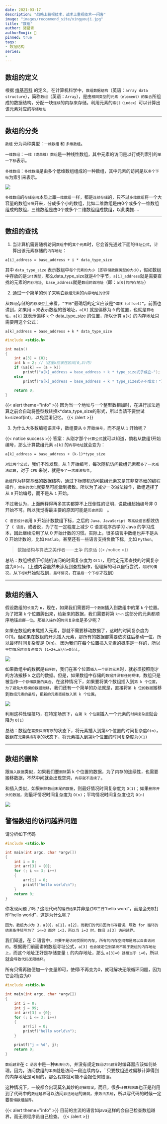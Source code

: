 ```yaml
---
date: 2021-03-17
description: "战略上藐视技术，战术上重视技术——闪客"
image: "images/recommend_site/xingyouji.jpg"
title: "数组"
author: 诸葛青
authorEmoji: 🤖
pinned: true
tags:
- 数据结构
series:
-   
---
```


## 数组的定义

根据 [维基百科](https://zh.wikipedia.org/wiki/%E6%95%B0%E7%BB%84) 的定义，在计算机科学中，``数组数据结构``（英语：``array data structure``），简称``数组``（英语：``Array``），是由``相同类型``的``元素（element）的集合``所组成的数据结构，分配一块``连续``的内存来存储。利用元素的``索引（index）``可以计算出该元素对应的``存储地址``

---

## 数组的分类

``数组`` 分为两种类型：``一维数组`` 和 ``多维数组``。

``一维数组``：``一维（或单维）数组``是一种线性数组，其中元素的访问是以行或列索引的``单一下标``表示。

``多维数组``：``多维数组``是由多个低维数组组成的一种数组，其中元素的访问是以``多个下标``为索引来表示。

![](/images/dataStructure/array/array1.png)

``多维数组``的``存储空间``本质上跟``一维数组``一样，都是``连续存储``的，只不过``多维数组``将一个大容量的数组``分隔``开来，分成多个小的数组，比如二维数组是由0个或多个一维数组组成的数组，三维数组是由0个或多个二维数组组成数组，以此类推....

---

## 数组的查找

1. 当计算机需要随机访问``数组``中的``某个元素``时，它会首先通过下面的``寻址公式``，计算出该元素存储的``内存地址``：

```
a[i]_address = base_address + i * data_type_size
```
其中 ``data_type_size`` 表示数组中``每个元素的大小``（即``存储数据类型的大小``），假如数组中存放的是``int类型``，那么data_type_size就是4个字节，``a[i]_address``就是需要查找的元素的``内存地址``，``base_address``就是``数组的首地址``（即：``a[0]的内存地址``）

2. 通过一个简单的例子来明白``数组元素``的``内存地址的计算``

从``数组``存储的``内存模型``上来看，``“下标”``最确切的定义应该是``“偏移（offset）”``。前面也讲到，如果用 ``a`` 来表示数组的首地址，``a[0]`` 就是偏移为 ``0`` 的位置，也就是``首地址``，``a[k]`` 就表示偏移 ``k`` 个 data_type_size 的位置，所以计算 ``a[k]`` 的内存地址只需要用这个公式：
```
a[k]_address = base_address + k * data_type_size
```

```c
#include <stdio.h>

int main()
{
    int a[3] = {0};
    int k = 2; //（这里k应该在区间[0,3)内）
    if (&a[k] == (a + k))
        printf("a[k]_address = base_address + k * type_size式子成立~");
    else
        printf("a[k]_address = base_address + k * type_size式子不成立！");

    return 0;
}
```
{{< alert theme="info" >}}
  因为当一个地址与一个整型数相加时，在进行加法运算之前会自动将整型数转换k*data_type_size的形式，所以当请不要尝试k+sizeof(int)，以免混淆记忆。
{{< /alert >}}

3. 为什么大多数编程语言中，数组要从 ``0`` 开始``编号``，而不是从 ``1`` 开始呢？

{{< notice success >}}
答案：从刚才那个``计算公式``就可以知道，倘若从数组1开始编号，那么计算数组元素 ``a[k]`` 的``内存地址``就会变为：

 ``a[k]_address = base_address + (k-1)*type_size``

``对比两个公式``，我们不难发现，从 1 开始编号，每次随机访问数组元素都``多了一次减法运算``，对于 ``CPU`` 来说，就是``多了一次减法指令``。

``数组``作为非常基础的数据结构，通过下标随机访问数组元素又是其非常基础的编程操作，``效率的优化``就要尽可能做到极致。所以为了减少一次减法操作，数组选择了从 ``0`` 开始编号，而不是从 ``1`` 开始。

不过我认为，上面解释得再多其实都算不上压倒性的证明，说数组起始编号非 0 开始不可。所以我觉得最主要的原因可能是``历史原因  ``。

``C 语言设计者``用 ``0`` 开始计数数组下标，之后的 ``Java、JavaScript 等高级语言``都效仿了`` C 语言``，或者说，为了在一定程度上减少 C 语言程序员学习 Java 的学习成本，因此继续沿用了从 0 开始计数的习惯。实际上，很多语言中数组也并不是从 0 开始计数的，比如 ``Matlab``。甚至还有一些语言支持负数下标，比如 ``Python``。

> 数据结构与算法之美作者——王争 的原话
{{< /notice >}}

<font color=LightSeaGreen size=3 >  </font>

总结：数组根据下标随机访问的时间复杂度为 ``O(1)``，用给定元素查找的时间复杂度为``O(n)``。（上述内容虽然未涉及到查找操作，但理解的可以自行尝试，``最好的情况``，从``下标0``开始就找到，``最坏情况``，在``最后一个下标``才找到）

---

## 数组的插入

假设数组的``长度``为 ``n``，现在，如果我们需要将``一个数据``插入到数组中的第 ``k`` 个位置。为了把第 ``k`` 个位置腾出来，给新来的数据，我们需要将第 ``k～n`` 这部分的元素都顺序地往``后挪一位``。那``插入操作``的``时间复杂度``是多少呢？

如果在数组的末尾插入元素，那就不需要移动数据了，这时的时间复杂度为 O(1)。但如果在数组的开头插入元素，那所有的数据都需要依次往后移动一位，所以最坏时间复杂度是 O(n)。 因为我们在每个位置插入元素的概率是一样的，所以``平均情况时间复杂度为 (1+2+…n)/n=O(n)``。

![](/images/dataStructure/array/array2.png)

如果数组中的数据是``有序的``，我们在某个位置``插入一个新的元素``时，就必须按照刚才的方法搬移 ``k`` 之后的数据。但是，如果数组中存储的``数据并没有任何规律``，数组只是被当作``一个存储数据的集合``。在这种情况下，如果要将某个数组插入到``第 k 个位置``，``为了避免大规模的数据搬移``，我们还有一个简单的办法就是，直接将``第 k 位的数据``搬移到``数组元素的最后``，``把新的元素直接放入第 k 个位置``。

![](/images/dataStructure/array/array3.png)

利用这种处理技巧，在特定场景下，``在第 k 个位置``插入一个元素的``时间复杂度``就会降为 ``O(1)``

总结：数组在``需要保持有序``的状态下，将元素插入到第k个位置的时间复杂度``O(n)``，数组在``无需保持有序``的状态下，将元素插入到第k个位置的时间复杂度为``O(1)``

---

## 数组的删除

跟``插入数据``类似，如果我们要``删除``第 k 个位置的数据，为了内存的连续性，也需要搬移数据，不然中间就会出现空洞，``内存就不连续了``。

和插入类似，如果``删除数组末尾的数据``，则最好情况时间复杂度为 ``O(1)``；如果``删除开头的数据``，则最坏情况时间复杂度为 ``O(n)``；平均情况时间复杂度也为 ``O(n)``

![](/images/dataStructure/array/array4.png)


## 警惕数组的访问越界问题

请分析如下代码
```c
#include <stdio.h>

int main(int argc, char *argv[])
{
    int i = 0;
    int arr[3] = {0};
    for (; i <= 3; i++)
    {
        arr[i] = 0;
        printf("hello world\n");
    }
    return 0;
}
```

你发现问题了吗？这段代码的``运行结果``并非是``打印三行``“hello word”，而是会``无限``打印“hello world”，这是为什么呢？

``因为，数组大小为 3，a[0]，a[1]，a[2]，而我们的代码因为书写错误，导致 for 循环的结束条件错写为了 i<=3 而非 i<3，所以当 i=3 时，数组 a[3] 访问越界。``

我们知道，在 C 语言中，``只要不是访问受限的内存``，``所有的内存空间都是可以自由访问的``。根据我们前面讲的数组寻址公式，``a[3] 也会被定位到某块不属于数组的内存地址上``，而这个地址正好是存储变量 ``i`` 的内存地址，那么 ``a[3]=0 就相当于 i=0``，所以就会``导致代码无限循环``。

所有只需再随便加一个变量即可，使得i不再变为0，就可解决无限循环问题，因为它会将j变为0
```c
#include <stdio.h>

int main(int argc, char *argv[])
{
    int i = 0;
    int j = 99;
    int arr[3] = {0};
    for (; i <= 3; i++)
    {
        arr[i] = 0;
        printf("hello world\n");
    }

    printf("j = %d", j);
    return 0;
}
```

``数组越界``在 ``C 语言``中是一种``未决行为``，并没有规定``数组访问越界``时编译器应该如何处理。因为，访问数组的``本质``就是访问一段连续内存，``只要数组通过偏移计算得到的内存地址是可用的，那么程序就可能不会报任何错误。

这种情况下，一般都会出现莫名其妙的``逻辑错误``，而且，很多``计算机病毒``也正是利用到了代码中的``数组越界``可以访问``非法地址``的``漏洞``，来``攻击系统``，所以写代码的时候一定要``警惕数组越界``。

{{< alert theme="info" >}}
目前的主流的语言如java这样的会自己检查数组越界，而无须程序员自己检查。 
{{< /alert >}}
